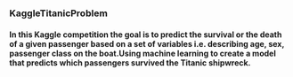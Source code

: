 ### KaggleTitanicProblem

#### In this Kaggle competition the goal is to predict the survival or the death of a given passenger based on a set of variables i.e.  describing age, sex, passenger class on the boat.Using machine learning to create a model that predicts which passengers survived the Titanic shipwreck.
